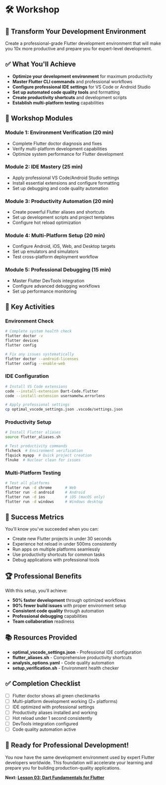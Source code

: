 # 🛠 Workshop

## 🎯 Transform Your Development Environment

Create a professional-grade Flutter development environment that will make you 10x more productive and prepare you for expert-level development.

## ✅ What You'll Achieve

- **Optimize your development environment** for maximum productivity
- **Master Flutter CLI commands** and professional workflows  
- **Configure professional IDE settings** for VS Code or Android Studio
- **Set up automated code quality tools** and formatting
- **Create productivity shortcuts** and development scripts
- **Establish multi-platform testing** capabilities

## 🚀 Workshop Modules

### **Module 1: Environment Verification (20 min)**
- Complete Flutter doctor diagnosis and fixes
- Verify multi-platform development capabilities
- Optimize system performance for Flutter development

### **Module 2: IDE Mastery (25 min)**
- Apply professional VS Code/Android Studio settings
- Install essential extensions and configure formatting
- Set up debugging and code quality automation

### **Module 3: Productivity Automation (20 min)**
- Create powerful Flutter aliases and shortcuts
- Set up development scripts and project templates
- Configure hot reload optimization

### **Module 4: Multi-Platform Setup (20 min)**
- Configure Android, iOS, Web, and Desktop targets
- Set up emulators and simulators
- Test cross-platform deployment workflow

### **Module 5: Professional Debugging (15 min)**
- Master Flutter DevTools integration
- Configure advanced debugging workflows
- Set up performance monitoring

## 🔧 Key Activities

### **Environment Check**
```bash
# Complete system health check
flutter doctor -v
flutter devices
flutter config

# Fix any issues systematically
flutter doctor --android-licenses
flutter config --enable-web
```

### **IDE Configuration**
```bash
# Install VS Code extensions
code --install-extension Dart-Code.flutter
code --install-extension usernamehw.errorlens

# Apply professional settings
cp optimal_vscode_settings.json .vscode/settings.json
```

### **Productivity Setup**
```bash
# Install Flutter aliases
source flutter_aliases.sh

# Test productivity commands
flcheck  # Environment verification
flquick myapp  # Quick project creation
flnuke  # Nuclear clean for issues
```

### **Multi-Platform Testing**
```bash
# Test all platforms
flutter run -d chrome      # Web
flutter run -d android     # Android
flutter run -d ios         # iOS (macOS only)
flutter run -d windows     # Windows desktop
```

## 🎯 Success Metrics

You'll know you've succeeded when you can:
- Create new Flutter projects in under 30 seconds
- Experience hot reload in under 500ms consistently
- Run apps on multiple platforms seamlessly
- Use productivity shortcuts for common tasks
- Debug applications with professional tools

## 🏆 Professional Benefits

With this setup, you'll achieve:
- **50% faster development** through optimized workflows
- **90% fewer build issues** with proper environment setup
- **Consistent code quality** through automation
- **Professional debugging** capabilities
- **Team collaboration** readiness

## 📚 Resources Provided

- **optimal_vscode_settings.json** - Professional IDE configuration
- **flutter_aliases.sh** - Comprehensive productivity shortcuts  
- **analysis_options.yaml** - Code quality automation
- **setup_verification.sh** - Environment health checker

## ✅ Completion Checklist

- [ ] Flutter doctor shows all green checkmarks
- [ ] Multi-platform development working (2+ platforms)
- [ ] IDE optimized with professional settings
- [ ] Productivity aliases installed and working
- [ ] Hot reload under 1 second consistently
- [ ] DevTools integration configured
- [ ] Code quality automation active

## 🎉 Ready for Professional Development!

You now have the same development environment used by expert Flutter developers worldwide. This foundation will accelerate your learning and prepare you for building production-quality applications.

**Next: [Lesson 03: Dart Fundamentals for Flutter](../lesson_03/)**